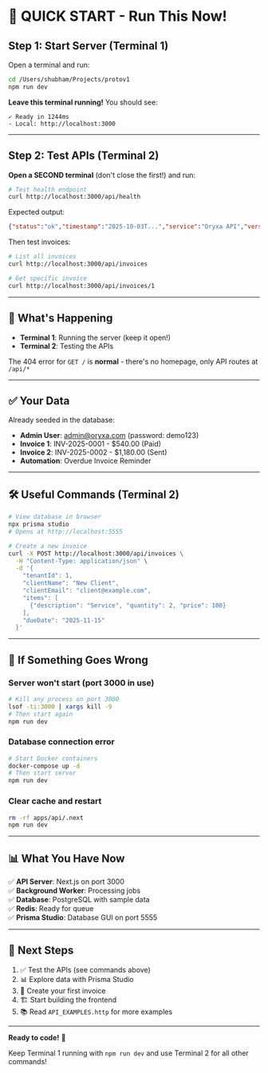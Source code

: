 # 🚀 QUICK START - Run This Now!

## Step 1: Start Server (Terminal 1)

Open a terminal and run:

```bash
cd /Users/shubham/Projects/protov1
npm run dev
```

**Leave this terminal running!** You should see:
```
✓ Ready in 1244ms
- Local: http://localhost:3000
```

---

## Step 2: Test APIs (Terminal 2)

**Open a SECOND terminal** (don't close the first!) and run:

```bash
# Test health endpoint
curl http://localhost:3000/api/health
```

Expected output:
```json
{"status":"ok","timestamp":"2025-10-03T...","service":"Oryxa API","version":"1.0.0"}
```

Then test invoices:
```bash
# List all invoices
curl http://localhost:3000/api/invoices

# Get specific invoice
curl http://localhost:3000/api/invoices/1
```

---

## 🎯 What's Happening

- **Terminal 1**: Running the server (keep it open!)
- **Terminal 2**: Testing the APIs

The 404 error for `GET /` is **normal** - there's no homepage, only API routes at `/api/*`

---

## ✅ Your Data

Already seeded in the database:

- **Admin User**: admin@oryxa.com (password: demo123)
- **Invoice 1**: INV-2025-0001 - $540.00 (Paid)
- **Invoice 2**: INV-2025-0002 - $1,180.00 (Sent)
- **Automation**: Overdue Invoice Reminder

---

## 🛠️ Useful Commands (Terminal 2)

```bash
# View database in browser
npx prisma studio
# Opens at http://localhost:5555

# Create a new invoice
curl -X POST http://localhost:3000/api/invoices \
  -H "Content-Type: application/json" \
  -d '{
    "tenantId": 1,
    "clientName": "New Client",
    "clientEmail": "client@example.com",
    "items": [
      {"description": "Service", "quantity": 2, "price": 100}
    ],
    "dueDate": "2025-11-15"
  }'
```

---

## 🔧 If Something Goes Wrong

### Server won't start (port 3000 in use)
```bash
# Kill any process on port 3000
lsof -ti:3000 | xargs kill -9
# Then start again
npm run dev
```

### Database connection error
```bash
# Start Docker containers
docker-compose up -d
# Then start server
npm run dev
```

### Clear cache and restart
```bash
rm -rf apps/api/.next
npm run dev
```

---

## 📊 What You Have Now

✅ **API Server**: Next.js on port 3000  
✅ **Background Worker**: Processing jobs  
✅ **Database**: PostgreSQL with sample data  
✅ **Redis**: Ready for queue  
✅ **Prisma Studio**: Database GUI on port 5555  

---

## 🎨 Next Steps

1. ✅ Test the APIs (see commands above)
2. 📊 Explore data with Prisma Studio
3. 🎯 Create your first invoice
4. 🏗️ Start building the frontend
5. 📚 Read `API_EXAMPLES.http` for more examples

---

**Ready to code!** 🚀

Keep Terminal 1 running with `npm run dev` and use Terminal 2 for all other commands!
